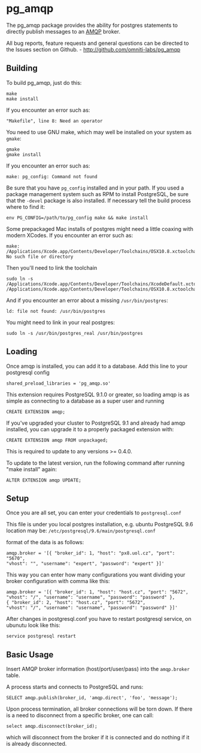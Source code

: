 pg_amqp
=============

The pg_amqp package provides the ability for postgres statements to directly
publish messages to an [AMQP](http://www.amqp.org/) broker.

All bug reports, feature requests and general questions can be directed to the Issues section on Github. - http://github.com/omniti-labs/pg_amqp


Building
--------

To build pg_amqp, just do this:

    make
    make install

If you encounter an error such as:

    "Makefile", line 8: Need an operator

You need to use GNU make, which may well be installed on your system as
`gmake`:

    gmake
    gmake install

If you encounter an error such as:

    make: pg_config: Command not found

Be sure that you have `pg_config` installed and in your path. If you used a
package management system such as RPM to install PostgreSQL, be sure that the
`-devel` package is also installed. If necessary tell the build process where
to find it:

    env PG_CONFIG=/path/to/pg_config make && make install

Some prepackaged Mac installs of postgres might need a little coaxing with
modern XCodes.  If you encounter an error such as:

    make: /Applications/Xcode.app/Contents/Developer/Toolchains/OSX10.8.xctoolchain/usr/bin/cc: No such file or directory

Then you'll need to link the toolchain

    sudo ln -s /Applications/Xcode.app/Contents/Developer/Toolchains/XcodeDefault.xctoolchain /Applications/Xcode.app/Contents/Developer/Toolchains/OSX10.8.xctoolchain

And if you encounter an error about a missing `/usr/bin/postgres`:

    ld: file not found: /usr/bin/postgres

You might need to link in your real postgres:

    sudo ln -s /usr/bin/postgres_real /usr/bin/postgres

Loading
-------

Once amqp is installed, you can add it to a database. Add this line to your
postgresql config

    shared_preload_libraries = 'pg_amqp.so'

This extension requires PostgreSQL 9.1.0 or greater, so loading amqp is as simple
as connecting to a database as a super user and running 

    CREATE EXTENSION amqp;

If you've upgraded your cluster to PostgreSQL 9.1 and already had amqp
installed, you can upgrade it to a properly packaged extension with:

    CREATE EXTENSION amqp FROM unpackaged;

This is required to update to any versions >= 0.4.0.

To update to the latest version, run the following command after running "make install" again:

    ALTER EXTENSION amqp UPDATE;

Setup
-----

Once you are all set, you can enter your credentials to `postgresql.conf`

This file is under you local postgres installation, e.g. ubuntu PostgreSQL 9.6
location may be: `/etc/postgresql/9.6/main/postgresql.conf`

format of the data is as follows:

```
amqp.broker = '[{ "broker_id": 1, "host": "px8.uol.cz", "port": "5670",
"vhost": "", "username": "expert", "password": "expert" }]'
```

This way you can enter how many configurations you want dividing your broker
configuration with comma like this:

```
amqp.broker = '[{ "broker_id": 1, "host": "host.cz", "port": "5672",
"vhost": "/", "username": "username", "password": "password" },
{ "broker_id": 2, "host": "host.cz", "port": "5672",
"vhost": "/", "username": "username", "password": "password" }]'
```

After changes in postgresql.conf you have to restart postgresql service, on
ubunutu look like this:

```
service postgresql restart
```

Basic Usage
-----------

Insert AMQP broker information (host/port/user/pass) into the
`amqp.broker` table.

A process starts and connects to PostgreSQL and runs:

    SELECT amqp.publish(broker_id, 'amqp.direct', 'foo', 'message');

Upon process termination, all broker connections will be torn down.
If there is a need to disconnect from a specific broker, one can call:

    select amqp.disconnect(broker_id);

which will disconnect from the broker if it is connected and do nothing
if it is already disconnected.


